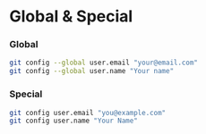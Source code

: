 # Global & Special


### Global
```bash
git config --global user.email "your@email.com"
git config --global user.name "Your name"
```
### Special
```bash
git config user.email "you@example.com"
git config user.name "Your Name"
```